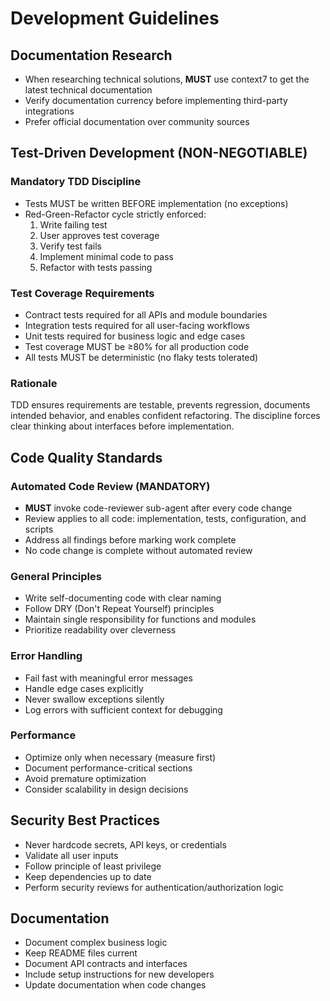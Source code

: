 # Development Guidelines

## Documentation Research
- When researching technical solutions, **MUST** use context7 to get the latest technical documentation
- Verify documentation currency before implementing third-party integrations
- Prefer official documentation over community sources

## Test-Driven Development (NON-NEGOTIABLE)

### Mandatory TDD Discipline
- Tests MUST be written BEFORE implementation (no exceptions)
- Red-Green-Refactor cycle strictly enforced:
  1. Write failing test
  2. User approves test coverage
  3. Verify test fails
  4. Implement minimal code to pass
  5. Refactor with tests passing

### Test Coverage Requirements
- Contract tests required for all APIs and module boundaries
- Integration tests required for all user-facing workflows
- Unit tests required for business logic and edge cases
- Test coverage MUST be ≥80% for all production code
- All tests MUST be deterministic (no flaky tests tolerated)

### Rationale
TDD ensures requirements are testable, prevents regression, documents intended behavior, and enables confident refactoring. The discipline forces clear thinking about interfaces before implementation.

## Code Quality Standards

### Automated Code Review (MANDATORY)
- **MUST** invoke code-reviewer sub-agent after every code change
- Review applies to all code: implementation, tests, configuration, and scripts
- Address all findings before marking work complete
- No code change is complete without automated review

### General Principles
- Write self-documenting code with clear naming
- Follow DRY (Don't Repeat Yourself) principles
- Maintain single responsibility for functions and modules
- Prioritize readability over cleverness

### Error Handling
- Fail fast with meaningful error messages
- Handle edge cases explicitly
- Never swallow exceptions silently
- Log errors with sufficient context for debugging

### Performance
- Optimize only when necessary (measure first)
- Document performance-critical sections
- Avoid premature optimization
- Consider scalability in design decisions

## Security Best Practices
- Never hardcode secrets, API keys, or credentials
- Validate all user inputs
- Follow principle of least privilege
- Keep dependencies up to date
- Perform security reviews for authentication/authorization logic

## Documentation
- Document complex business logic
- Keep README files current
- Document API contracts and interfaces
- Include setup instructions for new developers
- Update documentation when code changes
